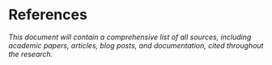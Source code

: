 # References

*This document will contain a comprehensive list of all sources, including academic papers, articles, blog posts, and documentation, cited throughout the research.*